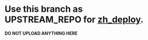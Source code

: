 # Use this branch as UPSTREAM_REPO for [zh_deploy](https://github.com/Dawn-India/Z-Mirror/tree/zh_deploy).

**DO NOT UPLOAD ANYTHING HERE**